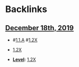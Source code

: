 
# Backlinks
## [December 18th, 2019](<December 18th, 2019.md>)
- #[1.1.A](<1.1.A.md>) #[1.2X](<1.2X.md>)

- [1.2X](<1.2X.md>)

- **[Level](<Level.md>):** [1.2X](<1.2X.md>)

